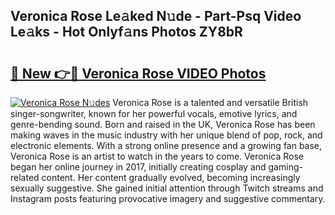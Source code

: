 ## Veronica Rose Le𝚊ked N𝚞de - Part-Psq Video Le𝚊ks - Hot Onlyf𝚊ns Photos ZY8bR

# <h2><a href="http://ab13696.deff.icu/?id=Veronica+Rose">🔗 New 👉🔴 Veronica Rose VIDEO Photos</a></h2>

[![Veronica Rose N𝚞des](https://i.imgur.com/rIISA9y.gif)](http://ab13696.deff.icu/?id=Veronica+Rose)
Veronica Rose is a talented and versatile British singer-songwriter, known for her powerful vocals, emotive lyrics, and genre-bending sound. Born and raised in the UK, Veronica Rose has been making waves in the music industry with her unique blend of pop, rock, and electronic elements. With a strong online presence and a growing fan base, Veronica Rose is an artist to watch in the years to come. Veronica Rose began her online journey in 2017, initially creating cosplay and gaming-related content. Her content gradually evolved, becoming increasingly sexually suggestive. She gained initial attention through Twitch streams and Instagram posts featuring provocative imagery and suggestive commentary.
